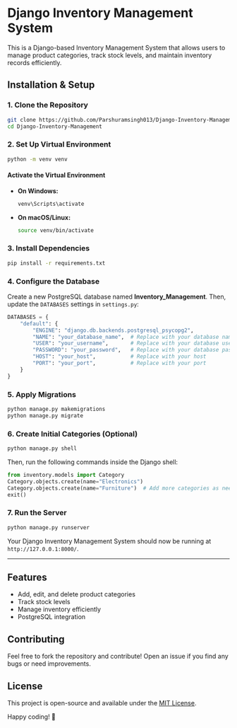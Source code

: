 # Django Inventory Management System

This is a Django-based Inventory Management System that allows users to manage product categories, track stock levels, and maintain inventory records efficiently.

## Installation & Setup

### 1. Clone the Repository

```sh
git clone https://github.com/Parshuramsingh013/Django-Inventory-Management.git
cd Django-Inventory-Management
```

### 2. Set Up Virtual Environment

```sh
python -m venv venv
```

#### Activate the Virtual Environment

- **On Windows:**
  ```sh
  venv\Scripts\activate
  ```
- **On macOS/Linux:**
  ```sh
  source venv/bin/activate
  ```

### 3. Install Dependencies

```sh
pip install -r requirements.txt
```

### 4. Configure the Database

Create a new PostgreSQL database named **Inventory\_Management**. Then, update the `DATABASES` settings in `settings.py`:

```python
DATABASES = {
    "default": {
        "ENGINE": "django.db.backends.postgresql_psycopg2",
        "NAME": "your_database_name",  # Replace with your database name
        "USER": "your_username",       # Replace with your database username
        "PASSWORD": "your_password",   # Replace with your database password
        "HOST": "your_host",           # Replace with your host
        "PORT": "your_port",           # Replace with your port
    }
}
```

### 5. Apply Migrations

```sh
python manage.py makemigrations
python manage.py migrate
```

### 6. Create Initial Categories (Optional)

```sh
python manage.py shell
```

Then, run the following commands inside the Django shell:

```python
from inventory.models import Category
Category.objects.create(name="Electronics")
Category.objects.create(name="Furniture")  # Add more categories as needed
exit()
```

### 7. Run the Server

```sh
python manage.py runserver
```

Your Django Inventory Management System should now be running at `http://127.0.0.1:8000/`.

---

## Features

- Add, edit, and delete product categories
- Track stock levels
- Manage inventory efficiently
- PostgreSQL integration

## Contributing

Feel free to fork the repository and contribute! Open an issue if you find any bugs or need improvements.

## License

This project is open-source and available under the [MIT License](LICENSE).

Happy coding! 🚀

